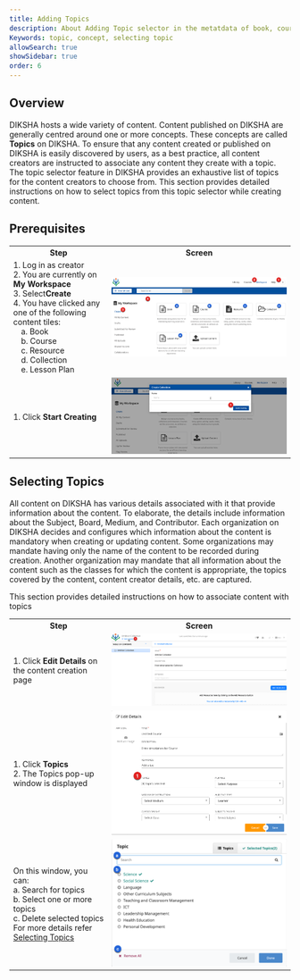 ```yaml
---
title: Adding Topics
description: About Adding Topic selector in the metatdata of book, course, collection, resource, and lesson plan
Keywords: topic, concept, selecting topic
allowSearch: true
showSidebar: true
order: 6
---
```


## Overview

DIKSHA hosts a wide variety of content. Content published on DIKSHA are generally centred around one or more concepts.
These concepts are called **Topics** on DIKSHA. To ensure that any content created or published on DIKSHA is easily
discovered by users, as a best practice, all content creators are instructed to associate any content they create with a
topic. The topic selector feature in DIKSHA provides an exhaustive list of topics for the content creators to choose
from. This section provides detailed instructions on how to select topics from this topic selector while creating
content.

## Prerequisites

<table>
  <tr>
    <th style="width:35%;">Step</th>
    <th style="width:65%;">Screen</th>
  </tr>
  <tr>
    <td>1. Log in as creator
      <br>2. You are currently on <b>My Workspace</b>
      <br>3. Select<b>Create</b>
      <br>4. You have clicked any one of the following content tiles:
      <br>&emsp;a. Book
      <br>&emsp;b. Course
      <br>&emsp;c. Resource
      <br>&emsp;d. Collection
      <br>&emsp;e. Lesson Plan
    </td>
    <td><img src="../common/images/topic_tree/workspace.png"></td>
  </tr>
  <tr>
    <td>1. Click <b>Start Creating</b> </td>
    <td><img src="../common/images/topic_tree/topictree1.png"></td>
  </tr>
</table>

## Selecting Topics

All content on DIKSHA has various details associated with it that provide information about the content. To elaborate,
the details include information about the Subject, Board, Medium, and Contributor. Each organization on DIKSHA decides
and configures which information about the content is mandatory when creating or updating content.
Some organizations may mandate having only the name of the content to be recorded during creation. Another organization
may mandate that all information about the content such as the classes for which the content is appropriate, the topics
covered by the content, content creator details, etc. are captured.

This section provides detailed instructions on how to associate content with topics

<table>
  <tr>
    <th style="width:35%;">Step</th>
    <th style="width:65%;">Screen</th>
  </tr>
  <tr>
    <td>1. Click <b>Edit Details</b> on the content creation page</td>
    <td><img src="../common/images/topic_tree/topictree2.png"></td>
  </tr>
  <tr>
    <td>1. Click <b>Topics </b>
      <br>2. The Topics pop-up window is displayed </td>
    <td><img src="../common/images/topic_tree/topictree3.png"></td>
    </tr>
  <tr>
    <td> On this window, you can:
      <br>a. Search for topics 
      <br>b. Select one or more topics
      <br>c. Delete selected topics 
      <br> For more details refer <a href="/help/creator/common/selecting_topics.html" target="_blank"> Selecting Topics</a></td>
    <td><img src="../common/images/topic_tree/topictree4.png"></td>
  </tr>
</table>